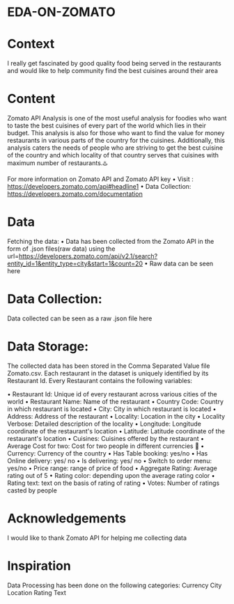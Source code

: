# EDA-ON-ZOMATO

# Context
I really get fascinated by good quality food being served in the restaurants and would like to help community find the best cuisines around their area

# Content
Zomato API Analysis is one of the most useful analysis for foodies who want to taste the best cuisines of every part of the world which lies in their budget. This analysis is also for those who want to find the value for money restaurants in various parts of the country for the cuisines. Additionally, this analysis caters the needs of people who are striving to get the best cuisine of the country and which locality of that country serves that cuisines with maximum number of restaurants.♨️

For more information on Zomato API and Zomato API key
• Visit : https://developers.zomato.com/api#headline1
• Data Collection: https://developers.zomato.com/documentation

# Data
Fetching the data:
• Data has been collected from the Zomato API in the form of .json files(raw data) using the url=https://developers.zomato.com/api/v2.1/search?entity_id=1&entity_type=city&start=1&count=20
• Raw data can be seen here

# Data Collection:
Data collected can be seen as a raw .json file here

# Data Storage:
The collected data has been stored in the Comma Separated Value file Zomato.csv. Each restaurant in the dataset is uniquely identified by its Restaurant Id. Every Restaurant contains the following variables:

• Restaurant Id: Unique id of every restaurant across various cities of the world
• Restaurant Name: Name of the restaurant
• Country Code: Country in which restaurant is located
• City: City in which restaurant is located
• Address: Address of the restaurant
• Locality: Location in the city
• Locality Verbose: Detailed description of the locality
• Longitude: Longitude coordinate of the restaurant's location
• Latitude: Latitude coordinate of the restaurant's location
• Cuisines: Cuisines offered by the restaurant
• Average Cost for two: Cost for two people in different currencies 👫
• Currency: Currency of the country
• Has Table booking: yes/no
• Has Online delivery: yes/ no
• Is delivering: yes/ no
• Switch to order menu: yes/no
• Price range: range of price of food
• Aggregate Rating: Average rating out of 5
• Rating color: depending upon the average rating color
• Rating text: text on the basis of rating of rating
• Votes: Number of ratings casted by people

# Acknowledgements
I would like to thank Zomato API for helping me collecting data

# Inspiration
Data Processing has been done on the following categories:
Currency
City
Location
Rating Text
